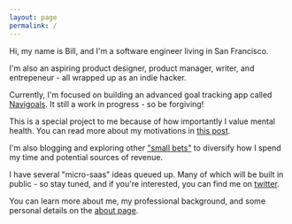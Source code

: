 ```yaml
---
layout: page
permalink: /
---
```


Hi, my name is Bill, and I'm a software engineer living in San Francisco. 

I'm also an aspiring product designer, product manager, writer, and entrepeneur - all wrapped up as an indie hacker.

Currently, I'm focused on building an advanced goal tracking app called [Navigoals](https://www.navigoals.com). It still a work in progress - so be forgiving! 

This is a special project to me because of how importantly I value mental health. You can read more about my motivations in [this post](https://billprin.com/2022/10/14/why-im-building-navi.html).

I'm also blogging and exploring other ["small bets"](https://billprin.com/2022/10/23/small-bets.html) to diversify how I spend my time and potential sources of revenue.

I have several "micro-saas" ideas queued up. Many of which will be built in public -  so stay tuned, and if you're interested, you can find me on [twitter](https://twitter.com/bill_prin).

You can learn more about me, my professional background, and some personal details on the [about page](/about).